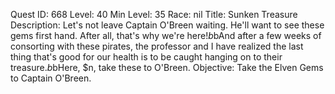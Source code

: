 Quest ID: 668
Level: 40
Min Level: 35
Race: nil
Title: Sunken Treasure
Description: Let's not leave Captain O'Breen waiting. He'll want to see these gems first hand. After all, that's why we're here!$b$bAnd after a few weeks of consorting with these pirates, the professor and I have realized the last thing that's good for our health is to be caught hanging on to their treasure.$b$bHere, $n, take these to O'Breen.
Objective: Take the Elven Gems to Captain O'Breen.
